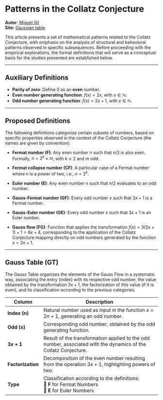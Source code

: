 # Patterns in the Collatz Conjecture

**Autor**: <a href="https://mgil-portfolio.netlify.app/" target="_blank">Miguel Gil</a> <br>
**Site**: <a href="http://127.0.0.1:5500/gauss_table.html" target="_blank">Gaussian table</a>

This article presents a set of mathematical patterns related to the Collatz Conjecture, with emphasis on the analysis of structural and behavioral patterns observed in specific subsequences. Before proceeding with the empirical explorations, the formal definitions that will serve as a conceptual basis for the studies presented are established below.

---

## Auxiliary Definitions

- **Parity of zero**: Define 0 as an **even** number.
- **Even number generating function**: $f(x) = 2x$, with $x \in \mathbb{N}$.
- **Odd number generating function**: $f(x) = 2x + 1$, with $x \in \mathbb{N}$.

---

## Proposed Definitions

The following definitions categorize certain subsets of numbers, based on specific properties observed in the context of the Collatz Conjecture (the names are given by convention):

- **Fermat number (F)**: Any even number $n$ such that $n / 2$ is also even. Formally, $n = 2^k \times m$, with $k \geq 2$ and $m$ odd.

- **Fermat collapse number (CF)**: A particular case of a Fermat number where $n$ is a power of two, i.e., $n = 2^k$.

- **Euler number (E)**: Any even number $n$ such that $n / 2$ evaluates to an odd number.

- **Gauss-Fermat number (GF)**: Every odd number $x$ such that $3x + 1$ is a Fermat number.

- **Gauss-Euler number (GE)**: Every odd number $x$ such that $3x + 1$ is an Euler number.

- **Gauss flow (FG)**: Function that applies the transformation $f(x) = 3(2x + 1) + 1 = 6x + 4$, corresponding to the application of the Collatz Conjecture mapping directly on odd numbers generated by the function $x = 2n + 1$.

---

## Gauss Table (GT)

The Gauss Table organizes the elements of the Gauss Flow in a systematic way, associating the entry (index) with its respective odd number, the value obtained by the transformation $3x + 1$, the factorization of this value (if it is even), and its classification according to the previous categories.


| **Column** | **Description** |
|-------------------|--------------------------------------------------------------------------------|
| **Index (n)** | Natural number used as input in the function $x = 2n + 1$, generating an odd number. |
| **Odd (x)** | Corresponding odd number, obtained by the odd generating function. |
| **$3x + 1$** | Result of the transformation applied to the odd number, associated with the dynamics of the Collatz Conjecture. |
| **Factorization** | Decomposition of the even number resulting from the operation $3x + 1$, highlighting powers of two. |
| **Type** | Classification according to the definitions: <br> 🔹 **F** for Fermat Numbers <br> 🔸 **E** for Euler Numbers |